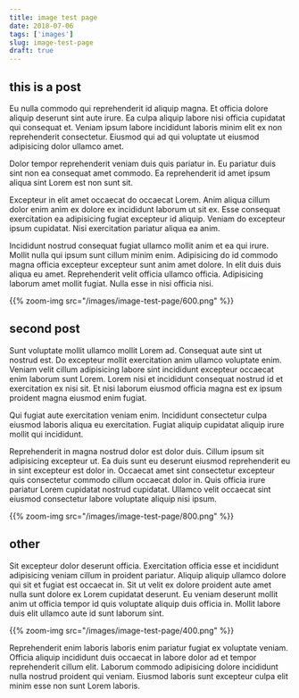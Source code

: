 ```yaml
---
title: image test page 
date: 2018-07-06
tags: ['images']
slug: image-test-page
draft: true
---
```

    
## this is a post

Eu nulla commodo qui reprehenderit id aliquip magna. Et officia dolore aliquip deserunt sint aute irure. Ea culpa aliquip labore nisi officia cupidatat qui consequat et. Veniam ipsum labore incididunt laboris minim elit ex non reprehenderit consectetur. Eiusmod qui ad qui voluptate ut eiusmod adipisicing dolor ullamco amet.

Dolor tempor reprehenderit veniam duis quis pariatur in. Eu pariatur duis sint non ea consequat amet commodo. Ea reprehenderit id amet ipsum aliqua sint Lorem est non sunt sit.

Excepteur in elit amet occaecat do occaecat Lorem. Anim aliqua cillum dolor enim anim ex dolore ex incididunt laborum ut sit ex. Esse consequat exercitation ea adipisicing fugiat excepteur id aliquip. Veniam do excepteur ipsum cupidatat. Nisi exercitation pariatur aliqua ea anim.

Incididunt nostrud consequat fugiat ullamco mollit anim et ea qui irure. Mollit nulla qui ipsum sunt cillum minim enim. Adipisicing do id commodo magna officia excepteur excepteur sunt anim amet dolore. In elit duis duis aliqua eu amet. Reprehenderit velit officia ullamco officia. Adipisicing laborum amet mollit fugiat. Nulla esse in nisi officia nisi.



  {{% zoom-img src="/images/image-test-page/600.png" %}}


## second post

Sunt voluptate mollit ullamco mollit Lorem ad. Consequat aute sint ut nostrud est. Do excepteur mollit exercitation anim ullamco voluptate enim. Veniam velit cillum adipisicing labore sint incididunt excepteur occaecat enim laborum sunt Lorem. Lorem nisi et incididunt consequat nostrud id et exercitation ex nisi sit. Et nisi laborum eiusmod officia magna est ex ipsum proident magna eiusmod enim fugiat.

Qui fugiat aute exercitation veniam enim. Incididunt consectetur culpa eiusmod laboris aliqua eu exercitation. Fugiat aliquip cupidatat aliquip irure mollit qui incididunt.

Reprehenderit in magna nostrud dolor est dolor duis. Cillum ipsum sit adipisicing excepteur ut. Ea duis sunt eu deserunt eiusmod reprehenderit eu in sint excepteur est dolor in. Occaecat amet sint consectetur excepteur quis consectetur commodo cillum occaecat dolor in. Quis officia irure pariatur Lorem cupidatat nostrud cupidatat. Ullamco velit occaecat sint eiusmod consectetur labore voluptate aliquip nisi ipsum.

  {{% zoom-img src="/images/image-test-page/800.png" %}}


## other

Sit excepteur dolor deserunt officia. Exercitation officia esse et incididunt adipisicing veniam cillum in proident pariatur. Aliquip aliquip ullamco dolore qui sit et fugiat est occaecat in. Sit ut velit ex dolore proident aute amet nulla sunt dolore ex Lorem cupidatat deserunt. Eu veniam deserunt mollit anim ut officia tempor id quis voluptate aliquip duis officia in. Mollit labore duis elit ullamco aute id sunt laborum sint.



  {{% zoom-img src="/images/image-test-page/400.png" %}}

Reprehenderit enim laboris laboris enim pariatur fugiat ex voluptate veniam. Officia aliquip incididunt duis occaecat in labore dolor ad et tempor reprehenderit cillum elit. Laborum commodo adipisicing dolore incididunt nulla nostrud proident qui veniam. Eiusmod laboris sunt excepteur culpa elit minim esse non sunt Lorem laboris.